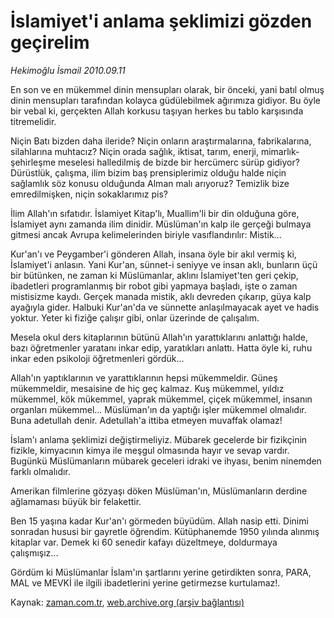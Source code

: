 # İslamiyet'i anlama şeklimizi gözden geçirelim

*Hekimoğlu İsmail 2010.09.11*

<td class="columnist-detail">
<p>En son ve en mükemmel dinin mensupları olarak, bir önceki, yani batıl olmuş dinin mensupları tarafından kolayca güdülebilmek ağırımıza gidiyor. Bu öyle bir vebal ki, gerçekten Allah korkusu taşıyan herkes bu tablo karşısında titremelidir.</p>
<p>
<div id="haberMetinDiv">
<p>Niçin Batı bizden daha ileride? Niçin onların araştırmalarına, fabrikalarına, silahlarına muhtacız? Niçin orada sağlık, iktisat, tarım, enerji, mimarlık-şehirleşme meselesi halledilmiş de bizde bir hercümerc sürüp gidiyor? Dürüstlük, çalışma, ilim bizim baş prensiplerimiz olduğu halde niçin sağlamlık söz konusu olduğunda Alman malı arıyoruz? Temizlik bize emredilmişken, niçin sokaklarımız pis?
<p>İlim Allah'ın sıfatıdır. İslamiyet Kitap'lı, Muallim'li bir din olduğuna göre, İslamiyet aynı zamanda ilim dinidir. Müslüman'ın kalp ile gerçeği bulmaya gitmesi ancak Avrupa kelimelerinden biriyle vasıflandırılır: Mistik...
<p>Kur'an'ı ve Peygamber'i gönderen Allah, insana öyle bir akıl vermiş ki, İslamiyet'i anlasın. Yani Kur'an, sünnet-i seniyye ve insan aklı, bunların üçü bir bütünken, ne zaman ki Müslümanlar, aklını İslamiyet'ten geri çekip, ibadetleri programlanmış bir robot gibi yapmaya başladı, işte o zaman mistisizme kaydı. Gerçek manada mistik, aklı devreden çıkarıp, güya kalp ayağıyla gider. Halbuki Kur'an'da ve sünnette anlaşılmayacak ayet ve hadis yoktur. Yeter ki fiziğe çalışır gibi, onlar üzerinde de çalışalım.
<p> Mesela okul ders kitaplarının bütünü Allah'ın yarattıklarını anlattığı halde, bazı öğretmenler yaratanı inkar edip, yaratıkları anlattı. Hatta öyle ki, ruhu inkar eden psikoloji öğretmenleri gördük...
<p> Allah'ın yaptıklarının ve yarattıklarının hepsi mükemmeldir. Güneş mükemmeldir, mesaisine de hiç geç kalmaz. Kuş mükemmel, yıldız mükemmel, kök mükemmel, yaprak mükemmel, çiçek mükemmel, insanın organları mükemmel... Müslüman'ın da yaptığı işler mükemmel olmalıdır. Buna adetullah denir. Adetullah'a ittiba etmeyen muvaffak olamaz!
<p> İslam'ı anlama şeklimizi değiştirmeliyiz. Mübarek gecelerde bir fizikçinin fizikle, kimyacının kimya ile meşgul olmasında hayır ve sevap vardır. Bugünkü Müslümanların mübarek geceleri idraki ve ihyası, benim ninemden farklı olmalıdır.
<p>Amerikan filmlerine gözyaşı döken Müslüman'ın, Müslümanların derdine ağlamaması büyük bir felakettir.
<p>Ben 15 yaşına kadar Kur'an'ı görmeden büyüdüm. Allah nasip etti. Dinimi sonradan hususi bir gayretle öğrendim. Kütüphanemde 1950 yılında alınmış kitaplar var. Demek ki 60 senedir kafayı düzeltmeye, doldurmaya çalışmışız...
<p>Gördüm ki Müslümanlar İslam'ın şartlarını yerine getirdikten sonra, PARA, MAL ve MEVKİ ile ilgili ibadetlerini yerine getirmezse kurtulamaz!. </p></p></p></p></p></p></p></p></p></div>
</p>
<a href="http://web.archive.org/web/20101225004928/mailto:/">
</a></td>

Kaynak: [zaman.com.tr](http://zaman.com.tr/yazar.do?yazino=1026239), [web.archive.org (arşiv bağlantısı)](http://web.archive.org/web/20101225004928/http://zaman.com.tr/yazar.do?yazino=1026239)
